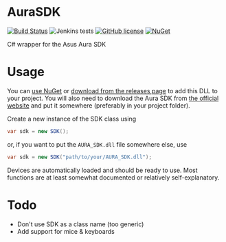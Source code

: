 # AuraSDK
[![Build Status](https://img.shields.io/jenkins/s/https/ci.gnyra.com/job/AuraSDK/job/master.svg?style=flat-square)](https://ci.gnyra.com/blue/organizations/jenkins/AuraSDK)
![Jenkins tests](https://img.shields.io/jenkins/t/https/ci.gnyra.com/job/AuraSDK/job/master.svg?style=flat-square)
[![GitHub license](https://img.shields.io/github/license/nicoco007/AuraSDK.svg?style=flat-square)](https://github.com/nicoco007/AuraSDK/blob/master/LICENSE)
[![NuGet](https://img.shields.io/nuget/v/AuraSDK.svg?style=flat-square)](https://www.nuget.org/packages/AuraSDK)


C# wrapper for the Asus Aura SDK

# Usage
You can [use NuGet](https://www.nuget.org/packages/AuraSDK/) or [download from the releases page](https://github.com/nicoco007/AuraSDK/releases) to add this DLL to your project. You will also need to download the Aura SDK from [the official website](https://www.asus.com/campaign/aura/us/SDK.html) and put it somewhere (preferably in your project folder).

Create a new instance of the SDK class using

```cs
var sdk = new SDK();
```

or, if you want to put the `AURA_SDK.dll` file somewhere else, use

```cs
var sdk = new SDK("path/to/your/AURA_SDK.dll");
```

Devices are automatically loaded and should be ready to use. Most functions are at least somewhat documented or relatively self-explanatory.

# Todo
* Don't use SDK as a class name (too generic)
* Add support for mice & keyboards
